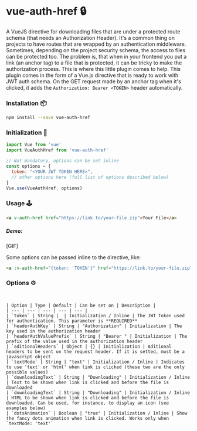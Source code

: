 

# vue-auth-href 🔒

A VueJS directive for downloading files that are under a protected route schema (that needs an Authorization Header).
It's a common thing on projects to have routes that are wrapped by an authentication middleware. Sometimes, depending on the project security schema, the access to files can be protected too. The problem is, that when in your frontend you put a link (an anchor tag) to a file that is protected, it can be tricky to make the authorization process. This is where this little plugin comes to help.
This plugin comes in the form of a Vue.js directive that is ready to work with JWT auth schema. On the GET request made by an anchor tag when it's clicked, it adds the `Authorization: Bearer <TOKEN>` header automatically.

### Installation 📦
```bash
npm install --save vue-auth-href
```
### Initialization 🔧
```js
import Vue from 'vue'
import VueAuthHref from 'vue-auth-href'

// Not mandatory, options can be set inline
const options = {
  token: "<YOUR JWT TOKEN HERE>",
  // other options here (full list of options described below)
}
Vue.use(VueAuthHref, options)
```
### Usage 🕹
```html
<a v-auth-href href="https://link.to/your-file.zip">Your File</a>
```
##### Demo:
[GIF]

Some options can be passed inline to the directive, like:
```html
<a :v-auth-href="{token: 'TOKEN'}" href="https://link.to/your-file.zip">Your File</a>
```
### Options ⚙️
```


| Option | Type | Default | Can be set on | Description |
| --- | --- | --- | --- | --- |
| `token` | String |  | Initialization / Inline | The JWT Token used for authentication. This parameter is **REQUIRED**
| `headerAuthKey` | String | "Authorization" | Initialization | The key used in the authorization header
| `headerAuthValuePrefix` | String | "Bearer " | Initialization | The prefix of the value used in the authorization header
| `aditionalHeaders` | Object | {} | Initialization | Aditional headers to be sent on the request header. If it is setted, must be a javascript object
| `textMode` | String | "text" | Initialization / Inline | Indicates to use 'text' or 'html' when link is clicked (these two are the only possible values)
| `downloadingText` | String | "Downloading" | Initialization / Inline | Text to be shown when link is clicked and before the file is downloaded
| `downloadingText` | String | "Downloading" | Initialization / Inline | HTML to be shown when link is clicked and before the file is downloaded. Can be used, for instance, to display an icon (see examples below)
| `dotsAnimation` | Boolean | "true" | Initialization / Inline | Show the fancy dots animation when link is clicked. Works only when `textMode: 'text'`
```
